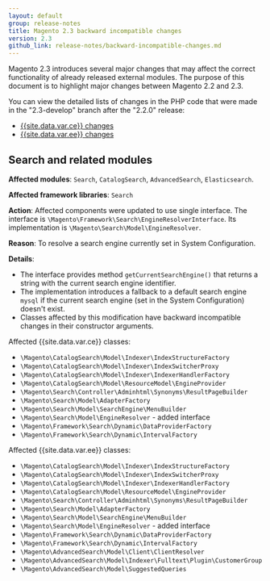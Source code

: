 ```yaml
---
layout: default
group: release-notes
title: Magento 2.3 backward incompatible changes
version: 2.3
github_link: release-notes/backward-incompatible-changes.md
---
```


Magento 2.3 introduces several major changes that may affect the correct functionality of already released external modules.
The purpose of this document is to highlight major changes between Magento 2.2 and 2.3.

You can view the detailed lists of changes in the PHP code that were made in the "2.3-develop" branch after the "2.2.0" release:

- [{{site.data.var.ce}} changes](https://htmlpreview.github.io/?https://github.com/magento/devdocs/blob/develop/_includes/changes/ce/2.2.0-develop.html)
- [{{site.data.var.ee}} changes](https://htmlpreview.github.io/?https://github.com/magento/devdocs/blob/develop/_includes/changes/ee/2.2.0-develop.html)

## Search and related modules

**Affected modules**: `Search`, `CatalogSearch`, `AdvancedSearch`, `Elasticsearch`.

**Affected framework libraries**: `Search`

**Action**: Affected components were updated to use single interface. The interface is `\Magento\Framework\Search\EngineResolverInterface`. Its implementation is `\Magento\Search\Model\EngineResolver`.

**Reason**: To resolve a search engine currently set in System Configuration.

**Details**:
* The interface provides method `getCurrentSearchEngine()` that returns a string with the current search engine identifier.
* The implementation introduces a fallback to a default search engine `mysql` if the current search engine (set in the System Configuration) doesn't exist.
* Classes affected by this modification have backward incompatible changes in their constructor arguments.

Affected {{site.data.var.ce}} classes:

* `\Magento\CatalogSearch\Model\Indexer\IndexStructureFactory`
* `\Magento\CatalogSearch\Model\Indexer\IndexSwitcherProxy`
* `\Magento\CatalogSearch\Model\Indexer\IndexerHandlerFactory`
* `\Magento\CatalogSearch\Model\ResourceModel\EngineProvider`
* `\Magento\Search\Controller\Adminhtml\Synonyms\ResultPageBuilder`
* `\Magento\Search\Model\AdapterFactory`
* `\Magento\Search\Model\SearchEngine\MenuBuilder`
* `\Magento\Search\Model\EngineResolver` - added interface
* `\Magento\Framework\Search\Dynamic\DataProviderFactory`
* `\Magento\Framework\Search\Dynamic\IntervalFactory`

Affected {{site.data.var.ee}} classes:

* `\Magento\CatalogSearch\Model\Indexer\IndexStructureFactory`
* `\Magento\CatalogSearch\Model\Indexer\IndexSwitcherProxy`
* `\Magento\CatalogSearch\Model\Indexer\IndexerHandlerFactory`
* `\Magento\CatalogSearch\Model\ResourceModel\EngineProvider`
* `\Magento\Search\Controller\Adminhtml\Synonyms\ResultPageBuilder`
* `\Magento\Search\Model\AdapterFactory`
* `\Magento\Search\Model\SearchEngine\MenuBuilder`
* `\Magento\Search\Model\EngineResolver` - added interface
* `\Magento\Framework\Search\Dynamic\DataProviderFactory`
* `\Magento\Framework\Search\Dynamic\IntervalFactory`
* `\Magento\AdvancedSearch\Model\Client\ClientResolver`
* `\Magento\AdvancedSearch\Model\Indexer\Fulltext\Plugin\CustomerGroup`
* `\Magento\AdvancedSearch\Model\SuggestedQueries`